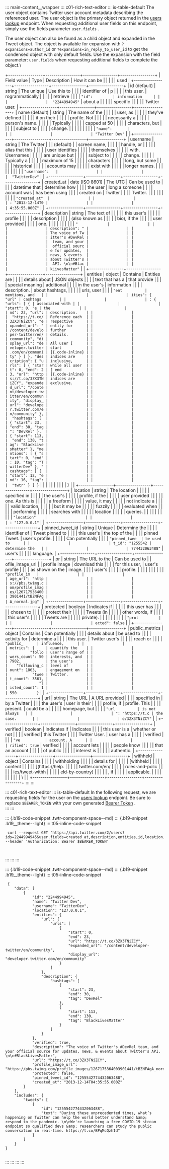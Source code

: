 ::: main-content__wrapper
::: c01-rich-text-editor
::: is-table-default
The user object contains Twitter user account metadata describing the
referenced user. The user object is the primary object returned in the
[users lookup](/en/docs/twitter-api/users/lookup/introduction.html)
endpoint. When requesting additional user fields on this endpoint,
simply use the fields parameter ` user.fields ` .

The user object can also be found as a child object and expanded in the
Tweet object. The object is available for expansion with
` ?expansions=author_id ` or ` ?expansions=in_reply_to_user_id ` to get
the condensed object with only default fields. Use the expansion with
the field parameter: ` user.fields ` when requesting additional fields
to complete the object.\

+-----------------+-----------------+-----------------+-----------------+
| Field value     | Type            | Description     | How it can be   |
|                 |                 |                 | used            |
+-----------------+-----------------+-----------------+-----------------+
| id (default)    | string          | The unique      | Use this to     |
|                 |                 | identifier of   | p               |
|                 |                 | this user.      | rogrammatically |
|                 |                 |                 | retrieve        |
|                 |                 | ` "id":         | information     |
|                 |                 |  "2244994945" ` | about a         |
|                 |                 |                 | specific        |
|                 |                 |                 | Twitter user.   |
+-----------------+-----------------+-----------------+-----------------+
| name (default)  | string          | The name of the |                 |
|                 |                 | user, as        |                 |
|                 |                 | they've defined |                 |
|                 |                 | it on their     |                 |
|                 |                 | profile. Not    |                 |
|                 |                 | necessarily a   |                 |
|                 |                 | person's name.  |                 |
|                 |                 | Typically       |                 |
|                 |                 | capped at 50    |                 |
|                 |                 | characters, but |                 |
|                 |                 | subject to      |                 |
|                 |                 | change.         |                 |
|                 |                 |                 |                 |
|                 |                 | ` "name":       |                 |
|                 |                 | "Twitter Dev" ` |                 |
+-----------------+-----------------+-----------------+-----------------+
| username        | string          | The Twitter     |                 |
| (default)       |                 | screen name,    |                 |
|                 |                 | handle, or      |                 |
|                 |                 | alias that this |                 |
|                 |                 | user identifies |                 |
|                 |                 | themselves      |                 |
|                 |                 | with. Usernames |                 |
|                 |                 | are unique but  |                 |
|                 |                 | subject to      |                 |
|                 |                 | change.         |                 |
|                 |                 | Typically a     |                 |
|                 |                 | maximum of 15   |                 |
|                 |                 | characters      |                 |
|                 |                 | long, but some  |                 |
|                 |                 | historical      |                 |
|                 |                 | accounts may    |                 |
|                 |                 | exist with      |                 |
|                 |                 | longer names.   |                 |
|                 |                 |                 |                 |
|                 |                 | ` "username":   |                 |
|                 |                 |  "TwitterDev" ` |                 |
+-----------------+-----------------+-----------------+-----------------+
| created_at      | date (ISO 8601) | The UTC         | Can be used to  |
|                 |                 | datetime that   | determine how   |
|                 |                 | the user        | long a someone  |
|                 |                 | account was     | has been using  |
|                 |                 | created on      | Twitter         |
|                 |                 | Twitter.        |                 |
|                 |                 |                 |                 |
|                 |                 | ` "created_at"  |                 |
|                 |                 | : "2013-12-14T0 |                 |
|                 |                 | 4:35:55.000Z" ` |                 |
+-----------------+-----------------+-----------------+-----------------+
| description     | string          | The text of     |                 |
|                 |                 | this user\'s    |                 |
|                 |                 | profile         |                 |
|                 |                 | description     |                 |
|                 |                 | (also known as  |                 |
|                 |                 | bio), if the    |                 |
|                 |                 | user provided   |                 |
|                 |                 | one.            |                 |
|                 |                 |                 |                 |
|                 |                 | ` "             |                 |
|                 |                 | description": " |                 |
|                 |                 | The voice of Tw |                 |
|                 |                 | itter's #DevRel |                 |
|                 |                 |  team, and your |                 |
|                 |                 |  official sourc |                 |
|                 |                 | e for updates,  |                 |
|                 |                 | news, & events  |                 |
|                 |                 | about Twitter's |                 |
|                 |                 |  API. \n\n#Blac |                 |
|                 |                 | kLivesMatter" ` |                 |
+-----------------+-----------------+-----------------+-----------------+
| entities        | object          | Contains        | Entities are    |
|                 |                 | details about   | JSON objects    |
|                 |                 | text that has a | that provide    |
|                 |                 | special meaning | additional      |
|                 |                 | in the user\'s  | information     |
|                 |                 | description.    | about hashtags, |
|                 |                 |                 | urls, user      |
|                 |                 | ` "ent          | mentions, and   |
|                 |                 | ities": { "url" | cashtags        |
|                 |                 | : { "urls": [ { | associated with |
|                 |                 |  "start": 0, "e | the             |
|                 |                 | nd": 23, "url": | description.    |
|                 |                 |  "https://t.co/ | Reference each  |
|                 |                 | 3ZX3TNiZCY", "e | respective      |
|                 |                 | xpanded_url": " | entity for      |
|                 |                 | /content/develo | further         |
|                 |                 | per-twitter/en/ | details.        |
|                 |                 | community", "di |                 |
|                 |                 | splay_url": "de | All user [      |
|                 |                 | veloper.twitter | start           |
|                 |                 | .com/en/communi | ]{.code-inline} |
|                 |                 | ty" } ] }, "des | indices are     |
|                 |                 | cription": { "u | inclusive,      |
|                 |                 | rls": [ { "star | while all user  |
|                 |                 | t": 0, "end": 2 | [ end           |
|                 |                 | 3, "url": "http | ]{.code-inline} |
|                 |                 | s://t.co/3ZX3TN | indices are     |
|                 |                 | iZCY", "expande | exclusive.      |
|                 |                 | d_url": "/conte |                 |
|                 |                 | nt/developer-tw |                 |
|                 |                 | itter/en/commun |                 |
|                 |                 | ity", "display_ |                 |
|                 |                 | url": "develope |                 |
|                 |                 | r.twitter.com/e |                 |
|                 |                 | n/community" }, |                 |
|                 |                 |  "hashtags": [  |                 |
|                 |                 | { "start": 23,  |                 |
|                 |                 | "end": 30, "tag |                 |
|                 |                 | ": "DevRel" },  |                 |
|                 |                 | { "start": 113, |                 |
|                 |                 |  "end": 130, "t |                 |
|                 |                 | ag": "BlackLive |                 |
|                 |                 | sMatter" }, "me |                 |
|                 |                 | ntions": [ { "s |                 |
|                 |                 | tart": 0, "end" |                 |
|                 |                 | : 10, "tag": "T |                 |
|                 |                 | witterDev" }, " |                 |
|                 |                 | cashtags": [ {  |                 |
|                 |                 | "start": 12, "e |                 |
|                 |                 | nd": 16, "tag": |                 |
|                 |                 |  "twtr" } ] } ` |                 |
|                 |                 |                 |                 |
|                 |                 | }               |                 |
+-----------------+-----------------+-----------------+-----------------+
| location        | string          | The location    |                 |
|                 |                 | specified in    |                 |
|                 |                 | the user\'s     |                 |
|                 |                 | profile, if the |                 |
|                 |                 | user provided   |                 |
|                 |                 | one. As this is |                 |
|                 |                 | a freeform      |                 |
|                 |                 | value, it may   |                 |
|                 |                 | not indicate a  |                 |
|                 |                 | valid location, |                 |
|                 |                 | but it may be   |                 |
|                 |                 | fuzzily         |                 |
|                 |                 | evaluated when  |                 |
|                 |                 | performing      |                 |
|                 |                 | searches with   |                 |
|                 |                 | location        |                 |
|                 |                 | queries.        |                 |
|                 |                 |                 |                 |
|                 |                 | ` "location"    |                 |
|                 |                 | : "127.0.0.1" ` |                 |
+-----------------+-----------------+-----------------+-----------------+
| pinned_tweet_id | string          | Unique          | Determine the   |
|                 |                 | identifier of   | Tweet pinned to |
|                 |                 | this user\'s    | the top of the  |
|                 |                 | pinned Tweet.   | user's profile. |
|                 |                 |                 | Can potentially |
|                 |                 | ` "pinned_twee  | be used to      |
|                 |                 | t_id": "1255542 | determine the   |
|                 |                 | 774432063488" ` | user's          |
|                 |                 |                 | language.       |
+-----------------+-----------------+-----------------+-----------------+
| pr              | string          | The URL to the  | Can be used to  |
| ofile_image_url |                 | profile image   | download this   |
|                 |                 | for this user,  | user\'s profile |
|                 |                 | as shown on the | image.          |
|                 |                 | user\'s         |                 |
|                 |                 | profile.        |                 |
|                 |                 |                 |                 |
|                 |                 | ` "profile_im   |                 |
|                 |                 | age_url": "http |                 |
|                 |                 | s://pbs.twimg.c |                 |
|                 |                 | om/profile_imag |                 |
|                 |                 | es/126717536400 |                 |
|                 |                 | 3901441/tBZNFAg |                 |
|                 |                 | A_normal.jpg" ` |                 |
+-----------------+-----------------+-----------------+-----------------+
| protected       | boolean         | Indicates if    |                 |
|                 |                 | this user has   |                 |
|                 |                 | chosen to       |                 |
|                 |                 | protect their   |                 |
|                 |                 | Tweets (in      |                 |
|                 |                 | other words, if |                 |
|                 |                 | this user\'s    |                 |
|                 |                 | Tweets are      |                 |
|                 |                 | private).       |                 |
|                 |                 |                 |                 |
|                 |                 | ` "prot         |                 |
|                 |                 | ected": false ` |                 |
+-----------------+-----------------+-----------------+-----------------+
| public_metrics  | object          | Contains        | Can potentially |
|                 |                 | details about   | be used to      |
|                 |                 | activity for    | determine a     |
|                 |                 | this user.      | Twitter user's  |
|                 |                 |                 | reach or        |
|                 |                 | ` "public_      | influence,      |
|                 |                 | metrics": {     | quantify the    |
|                 |                 |          "follo | user's range of |
|                 |                 | wers_count": 50 | interests, and  |
|                 |                 | 7902,           | the user's      |
|                 |                 |    "following_c | level of        |
|                 |                 | ount": 1863,    | engagement on   |
|                 |                 |           "twee | Twitter.        |
|                 |                 | t_count": 3561, |                 |
|                 |                 |              "l |                 |
|                 |                 | isted_count": 1 |                 |
|                 |                 | 550         } ` |                 |
+-----------------+-----------------+-----------------+-----------------+
| url             | string          | The URL         | A URL provided  |
|                 |                 | specified in    | by a Twitter    |
|                 |                 | the user\'s     | user in their   |
|                 |                 | profile, if     | profile. This   |
|                 |                 | present.        | could be a      |
|                 |                 |                 | homepage, but   |
|                 |                 | ` "url          | is not always   |
|                 |                 | ": "https://t.c | the case.       |
|                 |                 | o/3ZX3TNiZCY" ` |                 |
+-----------------+-----------------+-----------------+-----------------+
| verified        | boolean         | Indicates if    | Indicates       |
|                 |                 | this user is a  | whether or not  |
|                 |                 | verified        | this Twitter    |
|                 |                 | Twitter User.   | user has a      |
|                 |                 |                 | verified        |
|                 |                 | ` "ve           | account. A      |
|                 |                 | rified": true ` | verified        |
|                 |                 |                 | account lets    |
|                 |                 |                 | people know     |
|                 |                 |                 | that an account |
|                 |                 |                 | of public       |
|                 |                 |                 | interest is     |
|                 |                 |                 | authentic.      |
+-----------------+-----------------+-----------------+-----------------+
| withheld        | object          | Contains        |                 |
|                 |                 | withholding     |                 |
|                 |                 | details for     |                 |
|                 |                 | [withheld       |                 |
|                 |                 | content         |                 |
|                 |                 | ](https://help. |                 |
|                 |                 | twitter.com/en/ |                 |
|                 |                 | rules-and-polic |                 |
|                 |                 | ies/tweet-withh |                 |
|                 |                 | eld-by-country) |                 |
|                 |                 | , if            |                 |
|                 |                 | applicable.     |                 |
|                 |                 |                 |                 |
|                 |                 | \               |                 |
+-----------------+-----------------+-----------------+-----------------+
:::
:::

::: c01-rich-text-editor
::: is-table-default
In the following request, we are requesting fields for the user on the
[users lookup](/en/docs/twitter-api/users/lookup/introduction.html)
endpoint. Be sure to replace ` $BEARER_TOKEN ` with your own generated
[Bearer Token](/en/docs/authentication/oauth-2-0/bearer-tokens) .\
:::
:::

::: {.b19-code-snippet .twtr-component-space--md}
::: {.b19-snippet .b19__theme--light}
::: t05-inline-code-snippet
``` {.line-numbers .t05__pre--with-button .t05__pre--wrap-text}
 curl --request GET 'https://api.twitter.com/2/users?ids=2244994945&user.fields=created_at,description,entities,id,location,name,pinned_tweet_id,profile_image_url,protected,url,username,verified,withheld&expansions=pinned_tweet_id' --header 'Authorization: Bearer $BEARER_TOKEN'

    
```
:::
:::
:::

::: {.b19-code-snippet .twtr-component-space--md}
::: {.b19-snippet .b19__theme--light}
::: t05-inline-code-snippet
``` line-numbers
 {
    "data": [
        {
            "id": "2244994945",
            "name": "Twitter Dev",
            "username": "TwitterDev",
            "location": "127.0.0.1",
            "entities": {
                "url": {
                    "urls": [
                        {
                            "start": 0,
                            "end": 23,
                            "url": "https://t.co/3ZX3TNiZCY",
                            "expanded_url": "/content/developer-twitter/en/community",
                            "display_url": "developer.twitter.com/en/community"
                        }
                    ]
                },
                "description": {
                    "hashtags": [
                        {
                            "start": 23,
                            "end": 30,
                            "tag": "DevRel"
                        },
                        {
                            "start": 113,
                            "end": 130,
                            "tag": "BlackLivesMatter"
                        }
                    ]
                }
            },
            "verified": true,
            "description": "The voice of Twitter's #DevRel team, and your official source for updates, news, & events about Twitter's API. \n\n#BlackLivesMatter",
            "url": "https://t.co/3ZX3TNiZCY",
            "profile_image_url": "https://pbs.twimg.com/profile_images/1267175364003901441/tBZNFAgA_normal.jpg",
            "protected": false,
            "pinned_tweet_id": "1255542774432063488",
            "created_at": "2013-12-14T04:35:55.000Z"
        }
    ],
    "includes": {
        "tweets": [
            {
                "id": "1255542774432063488",
                "text": "During these unprecedented times, what’s happening on Twitter can help the world better understand &amp; respond to the pandemic. \n\nWe're launching a free COVID-19 stream endpoint so qualified devs &amp; researchers can study the public conversation in real-time. https://t.co/BPqMcQzhId"
            }
        ]
    }
}
    
```
:::
:::
:::
:::
